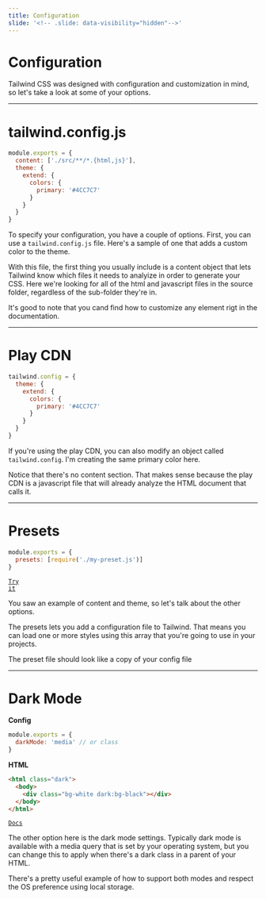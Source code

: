```yaml
---
title: Configuration
slide: '<!-- .slide: data-visibility="hidden"-->'
---
```


<!-- .slide: data-state="layout-title" class="bg-dark"-->

# Configuration

> >

Tailwind CSS was designed with configuration and customization in mind, so let's take a look at some of your options.

---

# tailwind.config.js

```js
module.exports = {
  content: ['./src/**/*.{html,js}'],
  theme: {
    extend: {
      colors: {
        primary: '#4CC7C7'
      }
    }
  }
}
```

> >

To specify your configuration, you have a couple of options. First, you can use a `tailwind.config.js` file. Here's a sample of one that adds a custom color to the theme.

With this file, the first thing you usually include is a content object that lets Tailwind know which files it needs to analyize in order to generate your CSS. Here we're looking for all of the html and javascript files in the source folder, regardless of the sub-folder they're in.

It's good to note that you cand find how to customize any element rigt in the documentation.

---

# Play CDN

```js
tailwind.config = {
  theme: {
    extend: {
      colors: {
        primary: '#4CC7C7'
      }
    }
  }
}
```

> >

If you're using the play CDN, you can also modify an object called `tailwind.config`. I'm creating the same primary color here.

Notice that there's no content section. That makes sense because the play CDN is a javascript file that will already analyze the HTML document that calls it.

---

# Presets

```js
module.exports = {
  presets: [require('./my-preset.js')]
}
```

<a href="https://codepen.io/planetoftheweb/pen/KKybOWE/97c2e838b378100173cad1729ff41cca?editors=0010" target="_blank"><code class="code-royal">Try it</code></a>

> >

You saw an example of content and theme, so let's talk about the other options.

The presets lets you add a configuration file to Tailwind. That means you can load one or more styles using this array that you're going to use in your projects.

The preset file should look like a copy of your config file

---

# Dark Mode

**Config**

```js
module.exports = {
  darkMode: 'media' // or class
}
```

**HTML**

```html
<html class="dark">
  <body>
    <div class="bg-white dark:bg-black"></div>
  </body>
</html>
```

<a href="https://tailwindcss.com/docs/dark-mode" target="_blank"><code class="code-primary">Docs</code></a>

> >

The other option here is the dark mode settings. Typically dark mode is available with a media query that is set by your operating system, but you can change this to apply when there's a dark class in a parent of your HTML.

There's a pretty useful example of how to support both modes and respect the OS preference using local storage.
